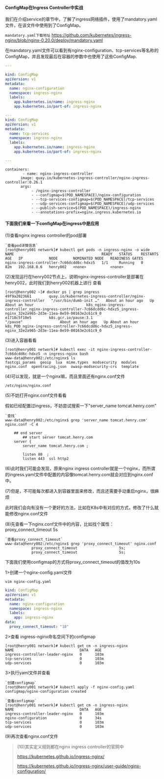#### ConfigMap在Ingress Controller中实战

我们在介绍service的章节中，了解了ingress网络插件，使用了mandatory.yaml文件，在该文件中使用到了ConfigMap。

`mandatory.yaml下载地址`
https://github.com/kubernetes/ingress-nginx/blob/nginx-0.20.0/deploy/mandatory.yaml

在mandatory.yaml文件可以看到有nginx-configuration、tcp-services等名称的ConfigMap，并且发现最后在容器的参数中也使用了这些ConfigMap.

```yaml
---

kind: ConfigMap
apiVersion: v1
metadata:
  name: nginx-configuration
  namespace: ingress-nginx
  labels:
    app.kubernetes.io/name: ingress-nginx
    app.kubernetes.io/part-of: ingress-nginx

---
kind: ConfigMap
apiVersion: v1
metadata:
  name: tcp-services
  namespace: ingress-nginx
  labels:
    app.kubernetes.io/name: ingress-nginx
    app.kubernetes.io/part-of: ingress-nginx

---
```



```shell
containers:
        - name: nginx-ingress-controller
       image: quay.io/kubernetes-ingress-controller/nginx-ingress-controller:0.26.1
       args:
            - /nginx-ingress-controller
            - --configmap=$(POD_NAMESPACE)/nginx-configuration
            - --tcp-services-configmap=$(POD_NAMESPACE)/tcp-services
            - --udp-services-configmap=$(POD_NAMESPACE)/udp-services
            - --publish-service=$(POD_NAMESPACE)/ingress-nginx
            - --annotations-prefix=nginx.ingress.kubernetes.io
```



#### 下面我们来看一下configMap在ingress中是应用

(1)查看nginx ingress controller的pod部署

```shell
`查看pod详情信息`
[root@henry001 network]# kubectl get pods -n ingress-nginx -o wide
NAME                                        READY   STATUS    RESTARTS   AGE   IP            NODE       NOMINATED NODE   READINESS GATES
nginx-ingress-controller-7c66dcdd6c-hdxz5   1/1     Running   0          82m   192.168.0.6   henry002   <none>           <none>
```

(2)发现运行在henry002节点上，说明nginx-ingress-controller是部署在henry002，此时我们到henry002机器上进行 查看

```
[root@henry002 ~]# docker ps | grep ingress
49f9a2023661        quay.io/kubernetes-ingress-controller/nginx-ingress-controller   "/usr/bin/dumb-init …"   About an hour ago   Up About an hour                        k8s_nginx-ingress-controller_nginx-ingress-controller-7c66dcdd6c-hdxz5_ingress-nginx_32e2a965-2d3e-11ea-8e59-00163e2c61c9_0
e1718c5f10e5        k8s.gcr.io/pause:3.1                                             "/pause"                 About an hour ago   Up About an hour                        k8s_POD_nginx-ingress-controller-7c66dcdd6c-hdxz5_ingress-nginx_32e2a965-2d3e-11ea-8e59-00163e2c61c9_0
```

(3)进入容器看看

```shell
[root@henry001 network]# kubectl exec -it nginx-ingress-controller-7c66dcdd6c-hdxz5 -n ingress-nginx bash
www-data@henry002:/etc/nginx$ ls
fastcgi_params	geoip  lua  mime.types	modsecurity  modules  nginx.conf  opentracing.json  owasp-modsecurity-crs  template
```



(4)可以发现，就是一个nginx嘛，而且里面还有nginx.conf文件

```
/etc/nginx/nginx.conf
```

(5)不妨打开nginx.conf文件看看

假如已经配置过ingress，不妨尝试搜索一下"server_name tomcat.henry.com"

```shell
`查找`
www-data@henry002:/etc/nginx$ grep 'server_name tomcat.henry.com' nginx.conf -C 4
	
	## end server _
		## start server tomcat.henry.com
	server {
		server_name tomcat.henry.com ;
		
		listen 80  ;
		listen 443  ssl http2 
```

(6)此时我们可能会发现，原来nginx ingress controller就是一个nginx，而所谓的ingress.yaml文件中配置的内容像tomcat.henry.com就会对应到nginx.conf中。

(7)但是，不可能每次都进入到容器里面来修改，而且还需要手动重启nginx，很麻烦

此时我们会向有没有一个更好的方法，比如在K8s中有对应的方式，修改了什么就能修改nginx.conf文件

(8)先查看一下nginx.conf文件中的内容，比如找个属性：proxy_connect_timeout 5s

```shell
`查看proxy_connect_timeout`
www-data@henry002:/etc/nginx$ grep 'proxy_connect_timeout' nginx.conf     
			proxy_connect_timeout                   5s;
			proxy_connect_timeout                   5s;

```

下面我们使用configmap的方式将proxy_connect_timeout的值改为10s

1>创建一个nginx-config.yaml文件

```
vim nginx-config.yaml
```

```yaml
kind: ConfigMap
apiVersion: v1
metadata:
  name: nginx-configuration
  namespace: ingress-nginx
  labels:
    app: ingress-nginx
data:
  proxy_connect_timeout: "10"
```

2>查看  ingress-nginx命名空间下的configmap

```shell
[root@henry001 network]# kubectl get cm -n ingress-nginx
NAME                              DATA   AGE
ingress-controller-leader-nginx   0      103m
tcp-services                      0      103m
udp-services                      0      103m
```

3>执行yaml文件并查看

```shell
`创建configmap`
[root@henry001 network]# kubectl apply -f nginx-config.yaml
configmap/nginx-configuration created

`查看configmap`
[root@henry001 network]# kubectl get cm -n ingress-nginx
NAME                              DATA   AGE
ingress-controller-leader-nginx   0      103m
nginx-configuration               0      34s
tcp-services                      0      103m
udp-services                      0      103m
```

(9)再次查看nginx.conf文件



> (10)其实定义规则都在nginx ingress controller的官网中
>
> <https://kubernetes.github.io/ingress-nginx/>
>
> <https://kubernetes.github.io/ingress-nginx/user-guide/nginx-configuration/>